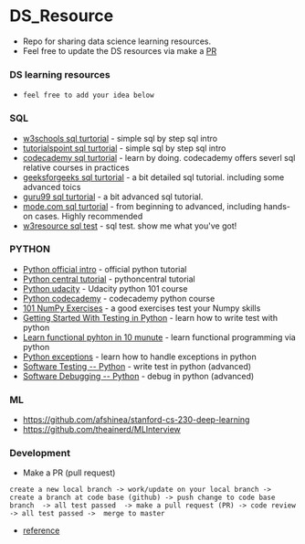# DS_Resource
- Repo for sharing data science learning resources. 
- Feel free to update the DS resources via make a [PR](https://github.com/DataStudySquad/DS_Resource/pulls)

### DS learning resources
- `feel free to add your idea below`

### SQL 
* [w3schools sql turtorial](https://www.w3schools.com/sql/) - simple sql by step sql intro
* [tutorialspoint sql turtorial](https://www.tutorialspoint.com/sql/index.htm) - simple sql by step sql intro
* [codecademy sql turtorial](https://www.codecademy.com/learn/learn-sql) - learn by doing. codecademy offers severl sql relative courses in practices
* [geeksforgeeks sql turtorial](https://www.geeksforgeeks.org/sql-tutorial/) - a bit detailed sql tutorial. including some advanced toics
* [guru99 sql turtorial](https://www.guru99.com/sql.html) - a bit advanced sql tutorial.
* [mode.com sql turtorial](https://mode.com/sql-tutorial/) - from beginning to advanced, including hands-on cases. Highly recommended 
* [w3resource sql test](https://www.w3resource.com/sql-exercises/) - sql test. show me what you've got!

### PYTHON  
* [Python official intro](https://docs.python.org/3/tutorial/) - official python tutorial 
* [Python central tutorial](https://www.pythoncentral.io/) - pythoncentral  tutorial
* [Python udacity](https://www.udacity.com/course/introduction-to-python--ud1110) - Udacity python 101 course
* [Python codecademy](https://www.codecademy.com/learn/learn-python) - codecademy python course
* [101 NumPy Exercises](https://www.machinelearningplus.com/101-numpy-exercises-python/) - a good  exercises test your Numpy skills 
* [Getting Started With Testing in Python](https://realpython.com/python-testing/?utm_source=mybridge&utm_medium=blog&utm_campaign=read_more) - learn how to write test with python 
* [Learn functional pyhton in 10 munute](https://hackernoon.com/learn-functional-python-in-10-minutes-to-2d1651dece6f?utm_source=mybridge&utm_medium=blog&utm_campaign=read_more) - learn functional programming via python 
* [Python exceptions](https://realpython.com/python-exceptions/) - learn how to handle exceptions in python 
* [Software Testing -- Python](https://www.udacity.com/course/software-testing--cs258) - write test in python (advanced)
* [Software Debugging -- Python](https://www.udacity.com/course/software-debugging--cs259) - debug in python (advanced)

### ML 
- https://github.com/afshinea/stanford-cs-230-deep-learning
- https://github.com/theainerd/MLInterview

### Development
- Make a PR (pull request)
```
create a new local branch -> work/update on your local branch -> create a branch at code base (github) -> push change to code base branch  -> all test passed  -> make a pull request (PR) -> code review  -> all test passed ->  merge to master  
```
- [reference](https://github.com/DataStudySquad/DS_Resource/blob/master/commit_to_github.md)
